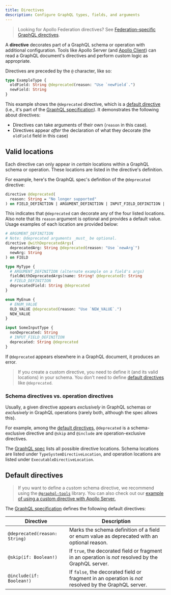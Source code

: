 ```yaml
---
title: Directives
description: Configure GraphQL types, fields, and arguments
---
```


> Looking for Apollo Federation directives? See [Federation-specific GraphQL directives](/federation/federated-types/federated-directives/).

A **directive** decorates part of a GraphQL schema or operation with additional configuration. Tools like Apollo Server (and [Apollo Client](/react/local-state/managing-state-with-field-policies/#querying)) can read a GraphQL document's directives and perform custom logic as appropriate.

Directives are preceded by the `@` character, like so:

```graphql {2} title="schema.graphql"
type ExampleType {
  oldField: String @deprecated(reason: "Use `newField`.")
  newField: String
}
```

This example shows the `@deprecated` directive, which is a [default directive](#default-directives) (i.e., it's part of the [GraphQL specification](http://spec.graphql.org/June2018/#sec--deprecated)). It demonstrates the following about directives:

- Directives can take arguments of their own (`reason` in this case).
- Directives appear _after_ the declaration of what they decorate (the `oldField` field in this case)

## Valid locations

Each directive can only appear in _certain_ locations within a GraphQL schema or operation. These locations are listed in the directive's definition.

For example, here's the GraphQL spec's definition of the `@deprecated` directive:

```graphql
directive @deprecated(
  reason: String = "No longer supported"
) on FIELD_DEFINITION | ARGUMENT_DEFINITION | INPUT_FIELD_DEFINITION | ENUM_VALUE
```

This indicates that `@deprecated` can decorate any of the four listed locations. Also note that its `reason` argument is optional and provides a default value. Usage examples of each location are provided below:

```graphql title="schema.graphql"
# ARGUMENT_DEFINITION
# Note: @deprecated arguments _must_ be optional.
directive @withDeprecatedArgs(
  deprecatedArg: String @deprecated(reason: "Use `newArg`")
  newArg: String
) on FIELD

type MyType {
  # ARGUMENT_DEFINITION (alternate example on a field's args)
  fieldWithDeprecatedArgs(name: String! @deprecated): String
  # FIELD_DEFINITION
  deprecatedField: String @deprecated
}

enum MyEnum {
  # ENUM_VALUE
  OLD_VALUE @deprecated(reason: "Use `NEW_VALUE`.")
  NEW_VALUE
}

input SomeInputType {
  nonDeprecated: String
  # INPUT_FIELD_DEFINITION
  deprecated: String @deprecated
}
```

If `@deprecated` appears elsewhere in a GraphQL document, it produces an error.

> If you create a custom directive, you need to define it (and its valid locations) in your schema. You don't need to define [default directives](#default-directives) like `@deprecated`.

### Schema directives vs. operation directives

Usually, a given directive appears _exclusively_ in GraphQL schemas or _exclusively_ in GraphQL operations (rarely both, although the spec allows this).

For example, among the [default directives](#default-directives), `@deprecated` is a schema-exclusive directive and `@skip` and `@include` are operation-exclusive directives.

The [GraphQL spec](https://spec.graphql.org/June2018/#sec-Type-System.Directives) lists all possible directive locations. Schema locations are listed under `TypeSystemDirectiveLocation`, and operation locations are listed under `ExecutableDirectiveLocation`.

## Default directives

> If you want to define a _custom_ schema directive, we recommend using the [`@graphql-tools`](https://www.the-guild.dev/graphql/tools/docs/schema-directives) library. You can also check out our [example of using a custom directive with Apollo Server.](https://github.com/apollographql/docs-examples/tree/main/apollo-server/v4/custom-directives/upper-case-directive)

The [GraphQL specification](http://spec.graphql.org/June2018/#sec-Type-System.Directives) defines the following default directives:

| Directive | Description |
|-----------|-------------|
| `@deprecated(reason: String)` | Marks the schema definition of a field or enum value as deprecated with an optional reason. |
| `@skip(if: Boolean!)` | If `true`, the decorated field or fragment in an operation is _not_ resolved by the GraphQL server. |
| `@include(if: Boolean!)` | If `false`, the decorated field or fragment in an operation is _not_ resolved by the GraphQL server. |